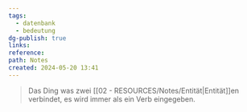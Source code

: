 ```yaml
---
tags:
  - datenbank
  - bedeutung
dg-publish: true
links: 
reference: 
path: Notes
created: 2024-05-20 13:41
---
```

> Das Ding was zwei [[02 - RESOURCES/Notes/Entität\|Entität]]en verbindet, es wird immer als ein Verb eingegeben.

